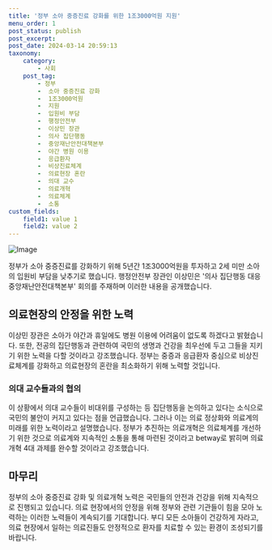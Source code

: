 ```yaml
---
title: '정부 소아 중증진료 강화를 위한 1조3000억원 지원'
menu_order: 1
post_status: publish
post_excerpt: 
post_date: 2024-03-14 20:59:13
taxonomy:
    category:
        - 사회
    post_tag:
        - 정부
        -  소아 중증진료 강화
        -  1조3000억원
        -  지원
        -  입원비 부담
        -  행정안전부
        -  이상민 장관
        -  의사 집단행동
        -  중앙재난안전대책본부
        -  야간 병원 이용
        -  응급환자
        -  비상진료체계
        -  의료현장 혼란
        -  의대 교수
        -  의료개혁
        -  의료체계
        -  소통
custom_fields:
    field1: value 1
    field2: value 2
---
```


![Image](https://imgnews.pstatic.net/image/009/2024/03/14/0005272021_001_20240314103803647.png?type=w647)

정부가 소아 중증진료를 강화하기 위해 5년간 1조3000억원을 투자하고 2세 미만 소아의 입원비 부담을 낮추기로 했습니다. 행정안전부 장관인 이상민은 '의사 집단행동 대응 중앙재난안전대책본부' 회의를 주재하며 이러한 내용을 공개했습니다.
## 의료현장의 안정을 위한 노력
이상민 장관은 소아가 야간과 휴일에도 병원 이용에 어려움이 없도록 하겠다고 밝혔습니다. 또한, 전공의 집단행동과 관련하여 국민의 생명과 건강을 최우선에 두고 그들을 지키기 위한 노력을 다할 것이라고 강조했습니다. 정부는 중증과 응급환자 중심으로 비상진료체계를 강화하고 의료현장의 혼란을 최소화하기 위해 노력할 것입니다.
### 의대 교수들과의 협의
이 상황에서 의대 교수들이 비대위를 구성하는 등 집단행동을 논의하고 있다는 소식으로 국민의 불안이 커지고 있다는 점을 언급했습니다. 그러나 이는 의료 정상화와 의료계의 미래를 위한 노력이라고 설명했습니다. 정부가 추진하는 의료개혁은 의료체계를 개선하기 위한 것으로 의료계와 지속적인 소통을 통해 마련된 것이라고 betway로 밝히며 의료개혁 4대 과제를 완수할 것이라고 강조했습니다.
## 마무리
정부의 소아 중증진료 강화 및 의료개혁 노력은 국민들의 안전과 건강을 위해 지속적으로 진행되고 있습니다. 의료 현장에서의 안정을 위해 정부와 관련 기관들이 힘을 모아 노력하는 이러한 노력들이 계속되기를 기대합니다. 부디 모든 소아들이 건강하게 자라고, 의료 현장에서 일하는 의료진들도 안정적으로 환자를 치료할 수 있는 환경이 조성되기를 바랍니다.
